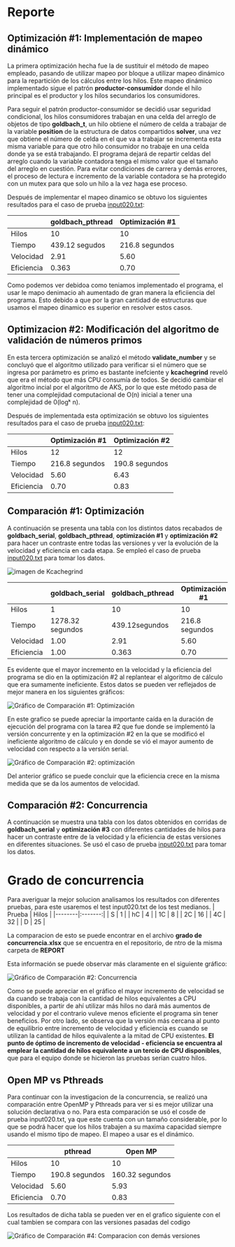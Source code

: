 # **Reporte**

## Optimización #1: Implementación de mapeo dinámico

La primera optimización hecha fue la de sustituir el método de mapeo empleado, pasando de utilizar mapeo por bloque a utilizar mapeo dinámico para la repartición de los cálculos entre los hilos. Este mapeo dinámico implementado sigue el patrón **productor-consumidor** donde el hilo principal es el productor y los hilos secundarios los consumidores.

Para seguir el patrón productor-consumidor se decidió usar seguridad condicional, los hilos consumidores trabajan en una celda del arreglo de objetos de tipo **goldbach_t**, un hilo obtiene el número de celda a trabajar de la variable **position** de la estructura de datos compartidos **solver**, una vez que obtiene el número de celda en el que va a trabajar se incrementa esta misma variable para que otro hilo consumidor no trabaje en una celda donde ya se está trabajando. El programa dejará de repartir celdas del arreglo cuando la variable contadora tenga el mismo valor que el tamaño del arreglo en cuestión. Para evitar condiciones de carrera y demás errores, el proceso de lectura e incremento de la variable contadora se ha protegido con un mutex para que solo un hilo a la vez haga ese proceso.

Después de implementar el mapeo dinamico se obtuvo los siguientes resultados para el caso de prueba [input020.txt](../test/input020.txt):

|                  | goldbach_pthread | Optimización #1  |
|------------------|------------------|------------------|
|Hilos             | 10               | 10               |
|Tiempo            | 439.12 segudos         | 216.8 segundos         |
|Velocidad         | 2.91            | 5.60             |
|Eficiencia        | 0.363             | 0.70             |

Como podemos ver debidoa como teniamos implementado el programa, el usar le mapo denimacio ah aumentado de gran manera la eficiiencia del programa. Esto debido a que por la gran cantidad de estructuras que usamos el mapeo dinamico es superior en resolver estos casos.
## Optimizacion #2: Modificación del algoritmo de validación de números primos

En esta tercera optimización se analizó el método **validate_number** y se concluyó que el algoritmo utilizado para verificar si el número que se ingresa por parámetro es primo es bastante inefciente y **kcachegrind** reveló que era el método que más CPU consumía de todos. Se decidió cambiar el algoritmo incial por el algoritmo de AKS, por lo que este método pasa de tener una complejidad computacional de O(n) inicial a tener una complejidad de 0(logᵏ n).



Después de implementada esta optimización se obtuvo los siguientes resultados para el caso de prueba [input020.txt](../test/input020.txt):

|                  | Optimización #1  | Optimización #2  |
|------------------|------------------|------------------|
|Hilos             | 12               | 12               | 
|Tiempo            | 216.8 segundos         | 190.8 segundos           |
|Velocidad         | 5.60             | 6.43           |
|Eficiencia        | 0.70             | 0.83            |


## Comparación #1: Optimización

A continuación se presenta una tabla con los distintos datos recabados de **goldbach_serial**, **goldbach_pthread**, **optimización #1** y **optimización #2** para hacer un contraste entre todas las versiones y ver la evolución de la velocidad y eficiencia en cada etapa. Se empleó el caso de prueba [input020.txt](../test/input020.txt) para tomar los datos.

![imagen de Kcachegrind](https://github.com/DanielLM2002/Paralela22A-Daniel-Lizano/blob/main/tareas/goldbach_omp_mpi/images/resultado_kcachegrind_op1.png)

|                  | goldbach_serial  | goldbach_pthread | Optimización #1  | Optimización #2  |
|------------------|------------------|------------------|------------------|------------------|
|Hilos             | 1                | 10              | 10               | 10               |
|Tiempo            | 1278.32 segundos         | 439.12segundos         | 216.8 segundos         | 190.8 segundos           |
|Velocidad         | 1.00             | 2.91             | 5.60             | 6.43           |
|Eficiencia        | 1.00             | 0.363             | 0.70             | 0.83            |

Es evidente que el mayor incremento en la velocidad y la eficiencia del programa se dio en la optimización #2 al replantear el algoritmo de cálculo que era sumamente ineficiente. Estos datos se pueden ver reflejados de mejor manera en los siguientes gráficos:

![Gráfico de Comparación #1: Optimización](https://github.com/DanielLM2002/Paralela22A-Daniel-Lizano/blob/main/tareas/goldbach_optimization/images/comparacion1.jpeg)

En este grafico se puede apreciar la importante caída en la duración de ejecución del programa con la tarea #2 que fue donde se implementó la versión concurrente y en la optimización #2 en la que se modificó el ineficiente algoritmo de cálculo y en donde se vió el mayor aumento de velocidad con respecto a la versión serial.

![Gráfico de Comparación #2: optimización](https://github.com/DanielLM2002/Paralela22A-Daniel-Lizano/blob/main/tareas/goldbach_optimization/images/comparacion2.jpeg)

Del anterior gráfico se puede concluir que la eficiencia crece en la misma medida que se da los aumentos de velocidad.

## Comparación #2: Concurrencia

A continuación se muestra una tabla con los datos obtenidos en corridas de **goldbach_serial** y **optimización #3** con diferentes cantidades de hilos para hacer un contraste entre de la velocidad y la eficiencia de estas versiones en diferentes situaciones. Se usó el caso de prueba [input020.txt](../test/input020.txt) para tomar los datos.
# Grado de concurrencia
Para averiguar la mejor solucion analisamos los resultados con diferentes pruebas, para este usaremos el test input020.txt de los test medianos.
| Prueba | Hilos |
|--------|:-------:|
| S | 1 |
| hC | 4 |
| 1C | 8 |
| 2C | 16 |
| 4C | 32 |
| D | 25 |

La comparacion de esto se puede encontrar en el archivo **grado de concurrencia.xlsx** que se encuentra en el repositorio, de ntro de la misma carpeta de  **REPORT**

Esta información se puede observar más claramente en el siguiente gráfico:

![Gráfico de Comparación #2: Concurrencia](https://github.com/DanielLM2002/Paralela22A-Daniel-Lizano/blob/main/tareas/goldbach_optimization/images/comparacion3.jpeg)

Como se puede apreciar en el gráfico el mayor incremento de velocidad se da cuando se trabaja con la cantidad de hilos equivalentes a CPU disponibles, a partir de ahí utilizar más hilos no dará más aumentos de velocidad y por el contrario vuleve menos eficiente el programa sin tener beneficios. Por otro lado, se observa que la versión más cercana al punto de equilibrio entre incremento de velocidad y eficiencia es cuando se utilizan la cantidad de hilos equivalente a la mitad de CPU existentes. **El punto de óptimo de incremento de velocidad - eficiencia se encuentra al emplear la cantidad de hilos equivalente a un tercio de CPU disponibles**, que para el equipo donde se hicieron las pruebas serían cuatro hilos.



## Open MP vs Pthreads
Para continuar con la investigacion de la concurrencia, se realizó una comparación entre OpenMP y Pthreads para ver si es mejor utilizar una solución declarativa o no.
Para esta comparación se usó el cosde de prueba input020.txt, ya que este cuenta con un tamaño considerable, por lo que se podrá hacer que los hilos trabajen a su maxima capacidad siempre usando el mismo tipo de mapeo. El mapeo a usar es el dinámico.

|                  | pthread | Open MP  |
|------------------|------------------|------------------|
|Hilos             | 10               | 10               |
|Tiempo            | 190.8 segundos         | 160.32 segundos         |
|Velocidad         | 5.60            | 5.93             |
|Eficiencia        | 0.70             | 0.83             |

Los resultados de dicha tabla se pueden ver en el grafico siguiente con el cual tambien se compara con las versiones pasadas del codigo

![Gráfico de Comparación #4: Comparacion con demás versiones](https://github.com/DanielLM2002/Paralela22A-Daniel-Lizano/blob/main/tareas/goldbach_omp_mpi/images/comparacion4.png)
